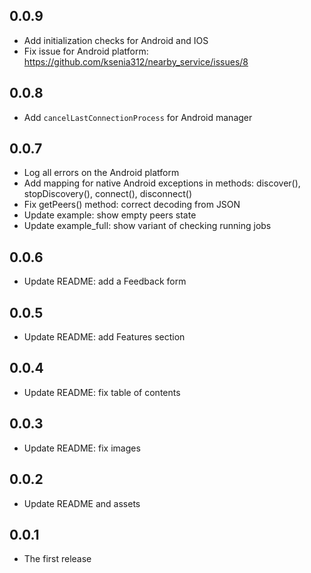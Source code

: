 ## 0.0.9

- Add initialization checks for Android and IOS
- Fix issue for Android platform: https://github.com/ksenia312/nearby_service/issues/8

## 0.0.8

- Add `cancelLastConnectionProcess` for Android manager

## 0.0.7

- Log all errors on the Android platform
- Add mapping for native Android exceptions in methods: discover(), stopDiscovery(), connect(), disconnect()
- Fix getPeers() method: correct decoding from JSON
- Update example: show empty peers state
- Update example_full: show variant of checking running jobs

## 0.0.6

- Update README: add a Feedback form

## 0.0.5

- Update README: add Features section

## 0.0.4

- Update README: fix table of contents

## 0.0.3

- Update README: fix images

## 0.0.2

- Update README and assets

## 0.0.1

- The first release
